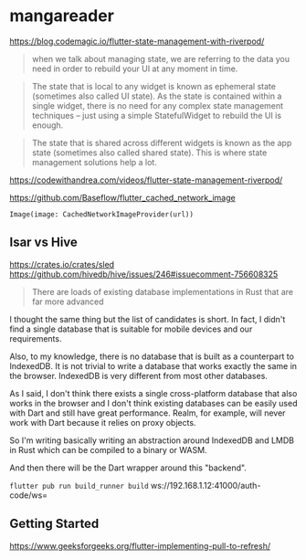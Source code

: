 # mangareader

https://blog.codemagic.io/flutter-state-management-with-riverpod/

> when we talk about managing state, we are referring to the data you need in order to rebuild your UI at any moment in time. 

> The state that is local to any widget is known as ephemeral state (sometimes also called UI state). As the state is contained within a single widget, there is no need for any complex state management techniques – just using a simple StatefulWidget to rebuild the UI is enough.

> The state that is shared across different widgets is known as the app state (sometimes also called shared state). This is where state management solutions help a lot.

https://codewithandrea.com/videos/flutter-state-management-riverpod/


https://github.com/Baseflow/flutter_cached_network_image

`Image(image: CachedNetworkImageProvider(url))`


## Isar vs Hive

https://crates.io/crates/sled
https://github.com/hivedb/hive/issues/246#issuecomment-756608325

> There are loads of existing database implementations in Rust that are far more advanced

I thought the same thing but the list of candidates is short. In fact, I didn't find a single database that is suitable for mobile devices and our requirements.

Also, to my knowledge, there is no database that is built as a counterpart to IndexedDB. It is not trivial to write a database that works exactly the same in the browser. IndexedDB is very different from most other databases.

As I said, I don't think there exists a single cross-platform database that also works in the browser and I don't think existing databases can be easily used with Dart and still have great performance. Realm, for example, will never work with Dart because it relies on proxy objects.

So I'm writing basically writing an abstraction around IndexedDB and LMDB in Rust which can be compiled to a binary or WASM.

And then there will be the Dart wrapper around this "backend".

`flutter pub run build_runner build`
ws://192.168.1.12:41000/auth-code/ws=

## Getting Started

https://www.geeksforgeeks.org/flutter-implementing-pull-to-refresh/